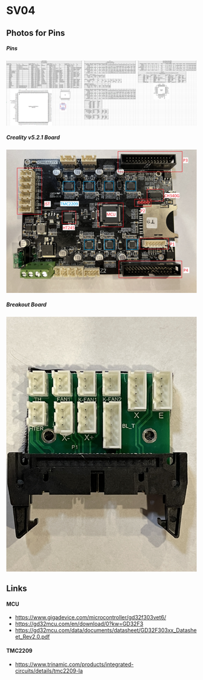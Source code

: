 # SV04

## Photos for Pins

##### Pins
![](Photos/Pins.png)

##### Creality v5.2.1 Board
![](Photos/Creality_v5.2.1_with_Notes.jpeg)

##### Breakout Board
![](Photos/Breakout_Board.jpeg)

## Links

#### MCU
- https://www.gigadevice.com/microcontroller/gd32f303vet6/
- https://gd32mcu.com/en/download/0?kw=GD32F3
- https://gd32mcu.com/data/documents/datasheet/GD32F303xx_Datasheet_Rev2.0.pdf


#### TMC2209
- https://www.trinamic.com/products/integrated-circuits/details/tmc2209-la
